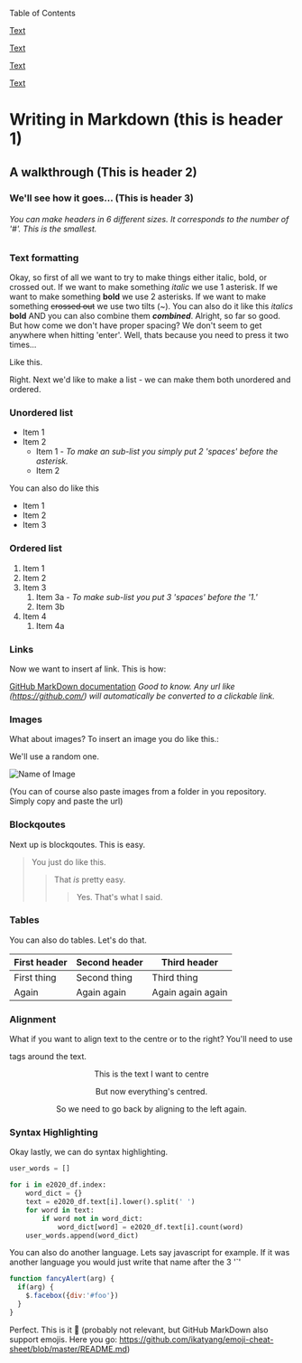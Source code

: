 Table of Contents 

[Text](Link)

[Text](Link)

[Text](Link)

[Text](Link)

# Writing in Markdown (this is header 1)
## A walkthrough (This is header 2)
### We'll see how it goes... (This is header 3)
###### You can make headers in 6 different sizes. It corresponds to the number of '#'. This is the smallest. 

### Text formatting
Okay, so first of all we want to try to make things either italic, bold, or crossed out. 
If we want to make something *italic* we use 1 asterisk. If we want to make something **bold** we use 2 asterisks. If we want to make something ~~crossed out~~
we use two tilts (~). You can also do it like this _italics_ __bold__ AND you can also combine them __*combined*__.
Alright, so far so good. But how come we don't have proper spacing? We don't seem to get anywhere when hitting 'enter'. Well, thats because you need to press it
two times...

Like this. 

Right. Next we'd like to make a list - we can make them both unordered and ordered.

### Unordered list 
* Item 1 
* Item 2 
  * Item 1 - *To make an sub-list you simply put 2 'spaces' before the asterisk.*
  * Item 2

You can also do like this 
- Item 1
- Item 2
- Item 3

### Ordered list
1. Item 1
1. Item 2
1. Item 3
   1. Item 3a - *To make sub-list you put 3 'spaces' before the '1.'*
   1. Item 3b
1. Item 4
   1. Item 4a

### Links
Now we want to insert af link. This is how:

[GitHub MarkDown documentation](https://docs.github.com/en/github/writing-on-github/basic-writing-and-formatting-syntax)
*Good to know. Any url like (https://github.com/) will automatically be converted to a clickable link.*

### Images
What about images? To insert an image you do like this.:

We'll use a random one.

![Name of Image](https://picsum.photos/200/200) 

(You can of course also paste images from a folder in you repository. Simply copy and
paste the url)

### Blockqoutes
Next up is blockqoutes. This is easy.

> You just do like this.
>> That *is* pretty easy. 
>>> Yes. That's what I said.

### Tables
You can also do tables. Let's do that. 

First header | Second header | Third header
------ | ------ | ------ |
First thing | Second thing | Third thing
Again | Again again | Again again again


### Alignment
What if you want to align text to the centre or to the right? You'll need to use <div> tags around the text. 

<div align="center">
This is the text I want to centre
 
But now everything's centred. 
 
So we need to go back by aligning to the left again.

<div align="left">


### Syntax Highlighting
Okay lastly, we can do syntax highlighting.

```Python
user_words = []

for i in e2020_df.index:
    word_dict = {}
    text = e2020_df.text[i].lower().split(' ')
    for word in text:
        if word not in word_dict:
            word_dict[word] = e2020_df.text[i].count(word)
    user_words.append(word_dict)
```

You can also do another language. Lets say javascript for example. If it was another language you would just write that name after the 3 '`'
```javascript
function fancyAlert(arg) {
  if(arg) {
    $.facebox({div:'#foo'})
  }
}
```

Perfect. This is it 🥳 (probably not relevant, but GitHub MarkDown also support emojis. Here you go: https://github.com/ikatyang/emoji-cheat-sheet/blob/master/README.md)
